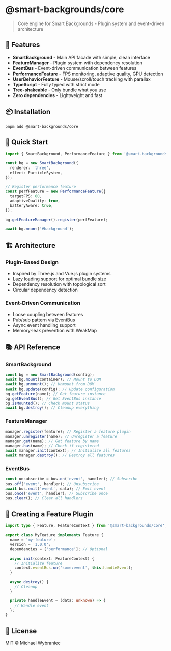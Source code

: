 # @smart-backgrounds/core

> Core engine for Smart Backgrounds - Plugin system and event-driven architecture

## 🚀 Features

- **SmartBackground** - Main API facade with simple, clean interface
- **FeatureManager** - Plugin system with dependency resolution
- **EventBus** - Event-driven communication between features
- **PerformanceFeature** - FPS monitoring, adaptive quality, GPU detection
- **UserBehaviorFeature** - Mouse/scroll/touch tracking with parallax
- **TypeScript** - Fully typed with strict mode
- **Tree-shakeable** - Only bundle what you use
- **Zero dependencies** - Lightweight and fast

## 📦 Installation

```bash
pnpm add @smart-backgrounds/core
```

## 🎯 Quick Start

```typescript
import { SmartBackground, PerformanceFeature } from '@smart-backgrounds/core';

const bg = new SmartBackground({
  renderer: 'three',
  effect: ParticleSystem,
});

// Register performance feature
const perfFeature = new PerformanceFeature({
  targetFPS: 60,
  adaptiveQuality: true,
  batteryAware: true,
});

bg.getFeatureManager().register(perfFeature);

await bg.mount('#background');
```

## 🏗️ Architecture

### Plugin-Based Design

- Inspired by Three.js and Vue.js plugin systems
- Lazy loading support for optimal bundle size
- Dependency resolution with topological sort
- Circular dependency detection

### Event-Driven Communication

- Loose coupling between features
- Pub/sub pattern via EventBus
- Async event handling support
- Memory-leak prevention with WeakMap

## 📚 API Reference

### SmartBackground

```typescript
const bg = new SmartBackground(config);
await bg.mount(container); // Mount to DOM
await bg.unmount(); // Unmount from DOM
await bg.update(config); // Update configuration
bg.getFeature(name); // Get feature instance
bg.getEventBus(); // Get EventBus instance
bg.isMounted(); // Check mount status
await bg.destroy(); // Cleanup everything
```

### FeatureManager

```typescript
manager.register(feature); // Register a feature plugin
manager.unregister(name); // Unregister a feature
manager.get(name); // Get feature by name
manager.has(name); // Check if registered
await manager.init(context); // Initialize all features
await manager.destroy(); // Destroy all features
```

### EventBus

```typescript
const unsubscribe = bus.on('event', handler); // Subscribe
bus.off('event', handler); // Unsubscribe
await bus.emit('event', data); // Emit event
bus.once('event', handler); // Subscribe once
bus.clear(); // Clear all handlers
```

## 🔌 Creating a Feature Plugin

```typescript
import type { Feature, FeatureContext } from '@smart-backgrounds/core';

export class MyFeature implements Feature {
  name = 'my-feature';
  version = '1.0.0';
  dependencies = ['performance']; // Optional

  async init(context: FeatureContext) {
    // Initialize feature
    context.eventBus.on('some:event', this.handleEvent);
  }

  async destroy() {
    // Cleanup
  }

  private handleEvent = (data: unknown) => {
    // Handle event
  };
}
```

## 📄 License

MIT © Michael Wybraniec
